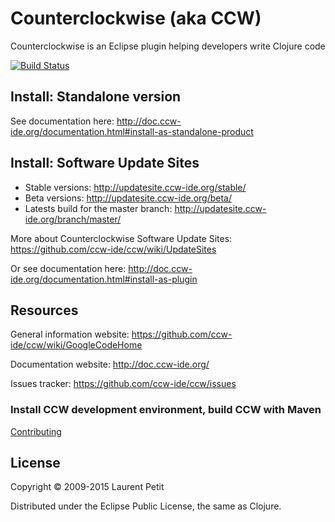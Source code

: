 # Counterclockwise (aka CCW)

Counterclockwise is an Eclipse plugin helping developers write Clojure code

[![Build Status](https://travis-ci.org/ccw-ide/ccw.svg?branch=master)](https://travis-ci.org/ccw-ide/ccw)


## Install: Standalone version

See documentation here: http://doc.ccw-ide.org/documentation.html#install-as-standalone-product


## Install: Software Update Sites

- Stable versions: http://updatesite.ccw-ide.org/stable/
- Beta versions: http://updatesite.ccw-ide.org/beta/
- Latests build for the master branch: http://updatesite.ccw-ide.org/branch/master/

More about Counterclockwise Software Update Sites: https://github.com/ccw-ide/ccw/wiki/UpdateSites 

Or see documentation here: http://doc.ccw-ide.org/documentation.html#install-as-plugin


## Resources

General information website: https://github.com/ccw-ide/ccw/wiki/GoogleCodeHome

Documentation website: http://doc.ccw-ide.org/

Issues tracker: https://github.com/ccw-ide/ccw/issues


### Install CCW development environment, build CCW with Maven

[Contributing](CONTRIBUTING.adoc)

## License

Copyright © 2009-2015 Laurent Petit

Distributed under the Eclipse Public License, the same as Clojure.

